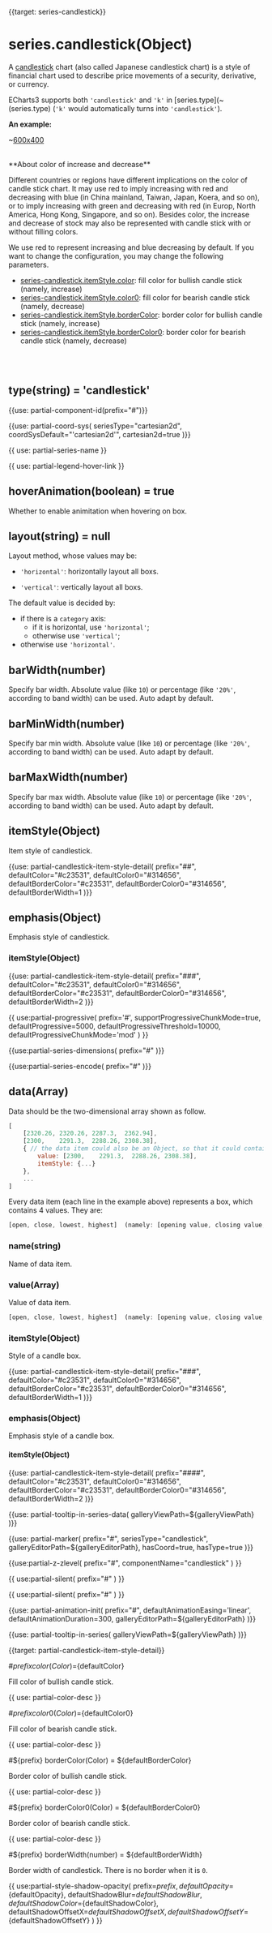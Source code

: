 
{{target: series-candlestick}}

# series.candlestick(Object)

A [candlestick](https://en.wikipedia.org/wiki/Candlestick_chart) chart (also called Japanese candlestick chart) is a style of financial chart used to describe price movements of a security, derivative, or currency.

ECharts3 supports both `'candlestick'` and `'k'` in [series.type](~(series.type) (`'k'` would automatically turns into `'candlestick'`).

**An example:**

~[600x400](${galleryViewPath}candlestick-sh&edit=1&reset=1)


<br>
**About color of increase and decrease**

Different countries or regions have different implications on the color of candle stick chart. It may use red to imply increasing with red and decreasing with blue (in China mainland, Taiwan, Japan, Koera, and so on), or to imply increasing with green and decreasing with red (in Europ, North America, Hong Kong, Singapore, and so on). Besides color, the increase and decrease of stock may also be represented with candle stick with or without filling colors.

We use red to represent increasing and blue decreasing by default. If you want to change the configuration, you may change the following parameters.

+ [series-candlestick.itemStyle.color](~series-candlestick.itemStyle.color): fill color for bullish candle stick (namely, increase)
+ [series-candlestick.itemStyle.color0](~series-candlestick.itemStyle.color0): fill color for bearish candle stick (namely, decrease)
+ [series-candlestick.itemStyle.borderColor](~series-candlestick.itemStyle.borderColor): border color for bullish candle stick (namely, increase)
+ [series-candlestick.itemStyle.borderColor0](series-candlestick.itemStyle.borderColor0): border color for bearish candle stick (namely, decrease)


<br>
<br>

## type(string) = 'candlestick'

{{use: partial-component-id(prefix="#")}}

{{use: partial-coord-sys(
    seriesType="cartesian2d",
    coordSysDefault="'cartesian2d'",
    cartesian2d=true
)}}

{{ use: partial-series-name }}

{{ use: partial-legend-hover-link }}


## hoverAnimation(boolean) = true

Whether to enable animitation when hovering on box.


## layout(string) = null

Layout method, whose values may be:

+ `'horizontal'`: horizontally layout all boxs.

+ `'vertical'`: vertically layout all boxs.

The default value is decided by:

+ if there is a `category` axis:
    + if it is horizontal, use `'horizontal'`;
    + otherwise use `'vertical'`;
+ otherwise use `'horizontal'`.

## barWidth(number)

Specify bar width. Absolute value (like `10`) or percentage (like `'20%'`, according to band width) can be used. Auto adapt by default.

## barMinWidth(number)

Specify bar min width. Absolute value (like `10`) or percentage (like `'20%'`, according to band width) can be used. Auto adapt by default.

## barMaxWidth(number)

Specify bar max width. Absolute value (like `10`) or percentage (like `'20%'`, according to band width) can be used. Auto adapt by default.

## itemStyle(Object)

Item style of candlestick.

{{use: partial-candlestick-item-style-detail(
    prefix="##",
    defaultColor="#c23531",
    defaultColor0="#314656",
    defaultBorderColor="#c23531",
    defaultBorderColor0="#314656",
    defaultBorderWidth=1
)}}


## emphasis(Object)

Emphasis style of candlestick.

### itemStyle(Object)

{{use: partial-candlestick-item-style-detail(
    prefix="###",
    defaultColor="#c23531",
    defaultColor0="#314656",
    defaultBorderColor="#c23531",
    defaultBorderColor0="#314656",
    defaultBorderWidth=2
)}}


{{ use:partial-progressive(
    prefix='#',
    supportProgressiveChunkMode=true,
    defaultProgressive=5000,
    defaultProgressiveThreshold=10000,
    defaultProgressiveChunkMode='mod'
) }}

{{use:partial-series-dimensions(
    prefix="#"
)}}

{{use:partial-series-encode(
    prefix="#"
)}}


## data(Array)

Data should be the two-dimensional array shown as follow.

```javascript
[
    [2320.26, 2320.26, 2287.3,  2362.94],
    [2300,    2291.3,  2288.26, 2308.38],
    { // the data item could also be an Object, so that it could contains special settings for this data item.
        value: [2300,    2291.3,  2288.26, 2308.38],
        itemStyle: {...}
    },
    ...
]
```

Every data item (each line in the example above) represents a box, which contains 4 values. They are:

```javascript
[open, close, lowest, highest]  (namely: [opening value, closing value, lowest value, highest value])
```

### name(string)

Name of data item.

### value(Array)

Value of data item.

```javascript
[open, close, lowest, highest]  (namely: [opening value, closing value, lowest value, highest value])
```

### itemStyle(Object)

Style of a candle box.

{{use: partial-candlestick-item-style-detail(
    prefix="###",
    defaultColor="#c23531",
    defaultColor0="#314656",
    defaultBorderColor="#c23531",
    defaultBorderColor0="#314656",
    defaultBorderWidth=1
)}}

### emphasis(Object)

Emphasis style of a candle box.

#### itemStyle(Object)

{{use: partial-candlestick-item-style-detail(
    prefix="####",
    defaultColor="#c23531",
    defaultColor0="#314656",
    defaultBorderColor="#c23531",
    defaultBorderColor0="#314656",
    defaultBorderWidth=2
)}}


{{use: partial-tooltip-in-series-data(
    galleryViewPath=${galleryViewPath}
)}}


{{use: partial-marker(
    prefix="#",
    seriesType="candlestick",
    galleryEditorPath=${galleryEditorPath},
    hasCoord=true,
    hasType=true
)}}

{{use:partial-z-zlevel(
    prefix="#",
    componentName="candlestick"
) }}

{{ use:partial-silent(
    prefix="#"
) }}

{{ use:partial-silent(
    prefix="#"
) }}

{{use: partial-animation-init(
    prefix="#",
    defaultAnimationEasing='linear',
    defaultAnimationDuration=300,
    galleryEditorPath=${galleryEditorPath}
)}}


{{use: partial-tooltip-in-series(
    galleryViewPath=${galleryViewPath}
)}}






{{target: partial-candlestick-item-style-detail}}

#${prefix} color(Color)=${defaultColor}

Fill color of bullish candle stick.

{{ use: partial-color-desc }}

#${prefix} color0(Color)=${defaultColor0}

Fill color of bearish candle stick.

{{ use: partial-color-desc }}

#${prefix} borderColor(Color) = ${defaultBorderColor}

Border color of bullish candle stick.

{{ use: partial-color-desc }}

#${prefix} borderColor0(Color) = ${defaultBorderColor0}

Border color of bearish candle stick.

{{ use: partial-color-desc }}

#${prefix} borderWidth(number) = ${defaultBorderWidth}

Border width of candlestick. There is no border when it is `0`.

{{ use:partial-style-shadow-opacity(
    prefix=${prefix},
    defaultOpacity=${defaultOpacity},
    defaultShadowBlur=${defaultShadowBlur},
    defaultShadowColor=${defaultShadowColor},
    defaultShadowOffsetX=${defaultShadowOffsetX},
    defaultShadowOffsetY=${defaultShadowOffsetY}
) }}

